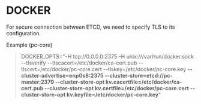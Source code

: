 # DOCKER 

For secure connection between ETCD, we need to specify TLS to its configuration. 

Example (pc-core)

> DOCKER_OPTS="-H tcp://0.0.0.0:2375 -H unix:///var/run/docker.sock --tlsverify --tlscacert=/etc/docker/ca-cert.pub --tlscert=/etc/docker/pc-core.cert --tlskey=/etc/docker/pc-core.key **--cluster-advertise=enp0s8:2375 --cluster-store=etcd://pc-master:2379 --cluster-store-opt kv.cacertfile=/etc/docker/ca-cert.pub --cluster-store-opt kv.certfile=/etc/docker/pc-core.cert --cluster-store-opt kv.keyfile=/etc/docker/pc-core.key**"